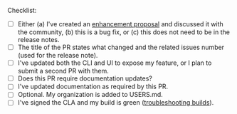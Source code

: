 Checklist:

* [ ] Either (a) I've created an [enhancement proposal](https://github.com/argoproj/argo-cd/issues/new/choose) and discussed it with the community, (b) this is a bug fix, or (c) this does not need to be in the release notes.
* [ ] The title of the PR states what changed and the related issues number (used for the release note).
* [ ] I've updated both the CLI and UI to expose my feature, or I plan to submit a second PR with them.
* [ ] Does this PR require documentation updates?
* [ ] I've updated documentation as required by this PR.
* [ ] Optional. My organization is added to USERS.md.
* [ ] I've signed the CLA and my build is green ([troubleshooting builds](https://argoproj.github.io/argo-cd/developer-guide/ci/)). 
